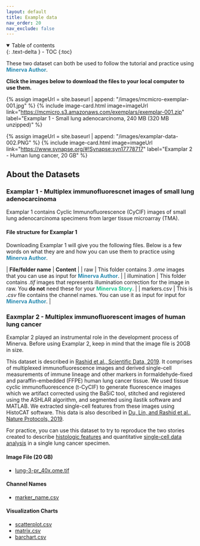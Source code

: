 ```yaml
---
layout: default
title: Example data
nav_order: 20
nav_exclude: false
---
```


<details open markdown="block">
  <summary>
    Table of contents
  </summary>
  {: .text-delta }
  - TOC
{:toc}
</details>

These two dataset can both be used to follow the tutorial and practice using <span style="color: #278AB0;">**Minerva Author**</span>. 

**Click the images below to download the files to your local computer to use them.**

<div class="basic-grid mt-6">

{% assign imageUrl = site.baseurl | append: "/images/mcmicro-exemplar-001.jpg" %}
{% include image-card.html 
    image=imageUrl
    link="https://mcmicro.s3.amazonaws.com/exemplars/exemplar-001.zip"
    label="Examplar 1 - Small lung adenocarcinoma, 240 MB (320 MB unzipped)"
%}

{% assign imageUrl = site.baseurl | append: "/images/examplar-data-002.PNG" %}
{% include image-card.html 
    image=imageUrl
    link="https://www.synapse.org/#!Synapse:syn17778717"
    label="Examplar 2 - Human lung cancer, 20 GB"
%}

</div><!-- end grid -->

## About the Datasets

### Examplar 1 - Multiplex immunofluorescnet images of small lung adenocarcinoma

Examplar 1 contains Cyclic Immunofluorescence (CyCIF) images of small lung adenocarcinoma specimens from larger tissue microarray (TMA).

#### File structure for Examplar 1

Downloading Examplar 1 will give you the following files. Below is a few words on what they are and how you can use them to practice using <span style="color: #278AB0;">**Minerva Author**</span>.

| **File/folder name** | **Content** |
| raw | This folder contains 3 *.ome* images that you can use as input for <span style="color: #278AB0;">**Minerva Author**</span>. |
| illumination | This folder contains *.tif* images that represents illumination correction for the image in raw. You **do not** need these for your <span style="color: #1DC690;">**Minerva Story**</span>. |
| markers.csv | This is *.csv* file contains the channel names. You can use it as input for input for <span style="color: #278AB0;">**Minerva Author**</span>. |

### Eaxmplar 2 - Multiplex immunofluorescent images of human lung cancer

Examplar 2 played an instrumental role in the development process of Minerva. Before using Examplar 2, keep in mind that the image file is 20GB in size.

This dataset is described in [Rashid et al., Scientific Data, 2019](https://www.nature.com/articles/s41597-019-0332-y). It comprises of multiplexed immunofluorescence images and derived single-cell measurements of immune lineage and other markers in formaldehyde-fixed and paraffin-embedded (FFPE) human lung cancer tissue. We used tissue cyclic immunofluorescence (t-CyCIF) to generate fluorescence images which we artifact corrected using the BaSiC tool, stitched and registered using the ASHLAR algorithm, and segmented using ilastik software and MATLAB. We extracted single-cell features from these images using HistoCAT software. This data is also described in [Du, Lin, and Rashid et al., Nature Protocols, 2019](https://www.nature.com/articles/s41596-019-0206-y).

For practice, you can use this dataset to try to reproduce the two stories created to describe [histologic features](https://www.cycif.org/data/du-lin-rashid-nat-protoc-2019/osd-LUNG_3.html) and quantitative [single-cell data analysis](https://www.cycif.org/data/du-lin-rashid-nat-protoc-2019/osd-LUNG_3_DATA.html) in a single lung cancer specimen.

#### Image File (20 GB)

- [lung-3-pr_40x.ome.tif](https://www.synapse.org/#!Synapse:syn17778717)

#### Channel Names

<!-- https://www.synapse.org/#!Synapse:syn21815856/files/ -->
- [marker_name.csv](https://gist.githubusercontent.com/thejohnhoffer/f08eac0a9e15ad50eeb21f84276c93e4/raw/marker_names.csv)

#### Visualization Charts

- [scatterplot.csv](https://gist.githubusercontent.com/thejohnhoffer/f08eac0a9e15ad50eeb21f84276c93e4/raw/scatterplot.csv)
- [matrix.csv](https://gist.githubusercontent.com/thejohnhoffer/f08eac0a9e15ad50eeb21f84276c93e4/raw/matrix.csv)
- [barchart.csv](https://gist.githubusercontent.com/thejohnhoffer/f08eac0a9e15ad50eeb21f84276c93e4/raw/barchart.csv)


